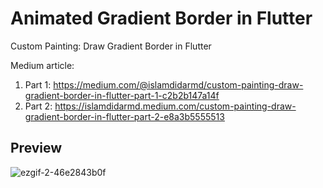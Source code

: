 # Animated Gradient Border in Flutter

Custom Painting: Draw Gradient Border in Flutter

Medium article: 
1. Part 1: https://medium.com/@islamdidarmd/custom-painting-draw-gradient-border-in-flutter-part-1-c2b2b147a14f
2. Part 2: https://islamdidarmd.medium.com/custom-painting-draw-gradient-border-in-flutter-part-2-e8a3b5555513

## Preview
![ezgif-2-46e2843b0f](https://user-images.githubusercontent.com/27812028/216831543-e2973c69-093d-4460-acad-7d44b3ca5fb0.gif)
